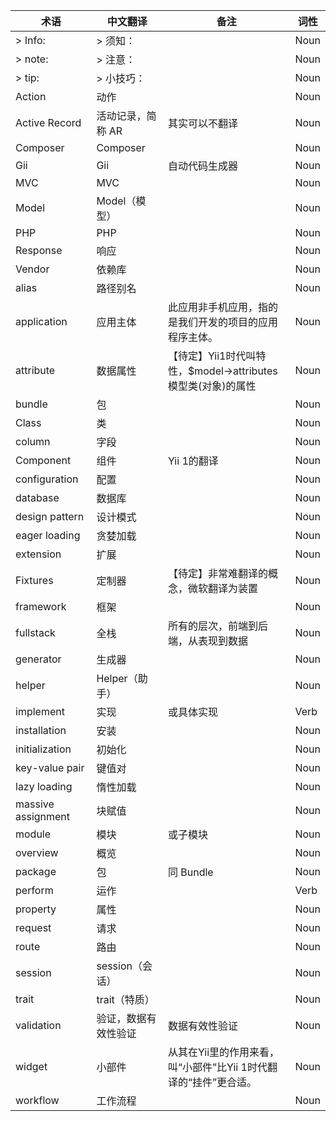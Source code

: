术语                |中文翻译          |备注                                 |词性
--------------------|------------------|-------------------------------------|----
> Info:             |> 须知：          |                                     |Noun
> note:             |> 注意：          |                                     |Noun
> tip:              |> 小技巧：        |                                     |Noun
Action              |动作              |                                     |Noun
Active Record       |活动记录，简称 AR |其实可以不翻译                       |Noun
Composer            |Composer          |                                     |Noun
Gii                 |Gii               |自动代码生成器                       |Noun
MVC                 |MVC               |                                     |Noun
Model               |Model（模型）     |                                     |Noun
PHP                 |PHP               |                                     |Noun
Response            |响应              |                                     |Noun
Vendor              |依赖库            |                                     |Noun
alias               |路径别名          |                                     |Noun
application         |应用主体          |此应用非手机应用，指的是我们开发的项目的应用程序主体。|Noun
attribute           |数据属性          |【待定】Yii1时代叫特性，$model->attributes 模型类(对象)的属性|Noun
bundle              |包                |                                     |Noun
Class               |类                |                                     |Noun
column              |字段              |                                     |Noun
Component           |组件              |Yii 1的翻译                          |Noun
configuration       |配置              |                                     |Noun
database            |数据库            |                                     |Noun
design pattern      |设计模式          |                                     |Noun
eager loading       |贪婪加载          |                                     |Noun
extension           |扩展              |                                     |Noun
Fixtures            |定制器            |【待定】非常难翻译的概念，微软翻译为装置|Noun
framework           |框架              |                                     |Noun
fullstack           |全栈              |所有的层次，前端到后端，从表现到数据 |Noun
generator           |生成器            |                                     |Noun
helper              |Helper（助手）    |                                     |Noun
implement           |实现              |或具体实现|Verb
installation        |安装              |                                     |Noun
initialization      |初始化            |                                     |Noun
key-value pair      |键值对            |                                     |Noun
lazy loading        |惰性加载          |                                     |Noun
massive assignment  |块赋值            |                                     |Noun
module              |模块              |或子模块                             |Noun
overview            |概览              |                                     |Noun
package             |包                |同 Bundle                            |Noun
perform             |运作              |                                     |Verb
property            |属性              |                                     |Noun
request             |请求              |                                     |Noun
route               |路由              |                                     |Noun
session             |session（会话）   |                                     |Noun
trait               |trait（特质）     |                                     |Noun
validation          |验证，数据有效性验证|数据有效性验证                     |Noun
widget              |小部件            |从其在Yii里的作用来看，叫“小部件”比Yii 1时代翻译的“挂件”更合适。|Noun
workflow            |工作流程          |                                     |Noun
